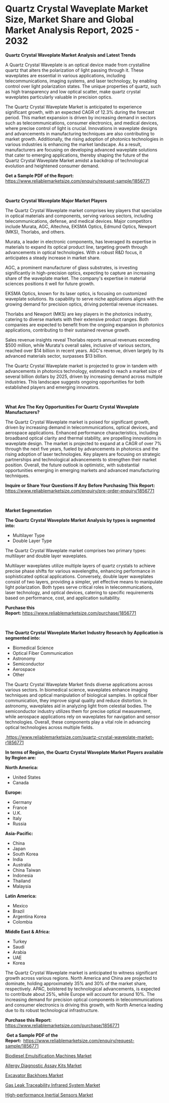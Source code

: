 <p><h1>Quartz Crystal Waveplate Market Size, Market Share and Global Market Analysis Report, 2025 - 2032</h1></p><p><strong>Quartz Crystal Waveplate Market Analysis and Latest Trends</strong></p>
<p><p>A Quartz Crystal Waveplate is an optical device made from crystalline quartz that alters the polarization of light passing through it. These waveplates are essential in various applications, including telecommunications, imaging systems, and laser technology, by enabling control over light polarization states. The unique properties of quartz, such as high transparency and low optical scatter, make quartz crystal waveplates particularly valuable in precision optics.</p><p>The Quartz Crystal Waveplate Market is anticipated to experience significant growth, with an expected CAGR of 12.3% during the forecast period. This market expansion is driven by increasing demand in sectors such as telecommunications, consumer electronics, and medical devices, where precise control of light is crucial. Innovations in waveplate designs and advancements in manufacturing techniques are also contributing to market growth. Additionally, the rising adoption of photonics technologies in various industries is enhancing the market landscape. As a result, manufacturers are focusing on developing advanced waveplate solutions that cater to emerging applications, thereby shaping the future of the Quartz Crystal Waveplate Market amidst a backdrop of technological evolution and heightened consumer demand.</p></p>
<p><strong>Get a Sample PDF of the Report:&nbsp;</strong> <a href="https://www.reliablemarketsize.com/enquiry/request-sample/1856771?utm_campaign=1879&utm_medium=2&utm_source=Github&utm_content=ia&utm_term=08012025&utm_id=quartz-crystal-waveplate">https://www.reliablemarketsize.com/enquiry/request-sample/1856771</a></p>
<p>&nbsp;</p>
<p><strong>Quartz Crystal Waveplate Major Market Players</strong></p>
<p><p>The Quartz Crystal Waveplate market comprises key players that specialize in optical materials and components, serving various sectors, including telecommunications, defense, and medical devices. Major competitors include Murata, AGC, Altechna, EKSMA Optics, Edmund Optics, Newport (MKS), Thorlabs, and others.</p><p>Murata, a leader in electronic components, has leveraged its expertise in materials to expand its optical product line, targeting growth through advancements in optical technologies. With a robust R&D focus, it anticipates a steady increase in market share.</p><p>AGC, a prominent manufacturer of glass substrates, is investing significantly in high-precision optics, expecting to capture an increasing share of the waveplate market. The company's expertise in material sciences positions it well for future growth.</p><p>EKSMA Optics, known for its laser optics, is focusing on customized waveplate solutions. Its capability to serve niche applications aligns with the growing demand for precision optics, driving potential revenue increases.</p><p>Thorlabs and Newport (MKS) are key players in the photonics industry, catering to diverse markets with their extensive product ranges. Both companies are expected to benefit from the ongoing expansion in photonics applications, contributing to their sustained revenue growth.</p><p>Sales revenue insights reveal Thorlabs reports annual revenues exceeding $500 million, while Murata's overall sales, inclusive of various sectors, reached over $14 billion in recent years. AGC's revenue, driven largely by its advanced materials sector, surpasses $13 billion. </p><p>The Quartz Crystal Waveplate market is projected to grow in tandem with advancements in photonics technology, estimated to reach a market size of several billion dollars by 2025, driven by increasing demand across multiple industries. This landscape suggests ongoing opportunities for both established players and emerging innovators.</p></p>
<p>&nbsp;</p>
<p><strong>What Are The Key Opportunities For Quartz Crystal Waveplate Manufacturers?</strong></p>
<p><p>The Quartz Crystal Waveplate market is poised for significant growth, driven by increasing demand in telecommunications, optical devices, and aerospace applications. Enhanced performance characteristics, including broadband optical clarity and thermal stability, are propelling innovations in waveplate design. The market is projected to expand at a CAGR of over 7% through the next five years, fueled by advancements in photonics and the rising adoption of laser technologies. Key players are focusing on strategic partnerships and technological advancements to strengthen their market position. Overall, the future outlook is optimistic, with substantial opportunities emerging in emerging markets and advanced manufacturing techniques.</p></p>
<p><strong>Inquire or Share Your Questions If Any Before Purchasing This Report:</strong> <a href="https://www.reliablemarketsize.com/enquiry/pre-order-enquiry/1856771?utm_campaign=1879&utm_medium=2&utm_source=Github&utm_content=ia&utm_term=08012025&utm_id=quartz-crystal-waveplate">https://www.reliablemarketsize.com/enquiry/pre-order-enquiry/1856771</a></p>
<p>&nbsp;</p>
<p><strong>Market Segmentation</strong></p>
<p><strong>The Quartz Crystal Waveplate Market Analysis by types is segmented into:</strong></p>
<p><ul><li>Multilayer Type</li><li>Double Layer Type</li></ul></p>
<p><p>The Quartz Crystal Waveplate market comprises two primary types: multilayer and double layer waveplates. </p><p>Multilayer waveplates utilize multiple layers of quartz crystals to achieve precise phase shifts for various wavelengths, enhancing performance in sophisticated optical applications. Conversely, double layer waveplates consist of two layers, providing a simpler, yet effective means to manipulate light polarization. Both types serve critical roles in telecommunications, laser technology, and optical devices, catering to specific requirements based on performance, cost, and application suitability.</p></p>
<p><strong>Purchase this Report:&nbsp;</strong><a href="https://www.reliablemarketsize.com/purchase/1856771?utm_campaign=1879&utm_medium=2&utm_source=Github&utm_content=ia&utm_term=08012025&utm_id=quartz-crystal-waveplate">https://www.reliablemarketsize.com/purchase/1856771</a></p>
<p>&nbsp;</p>
<p><strong>The Quartz Crystal Waveplate Market Industry Research by Application is segmented into:</strong></p>
<p><ul><li>Biomedical Science</li><li>Optical Fiber Communication</li><li>Astronomy</li><li>Semiconductor</li><li>Aerospace</li><li>Other</li></ul></p>
<p><p>The Quartz Crystal Waveplate Market finds diverse applications across various sectors. In biomedical science, waveplates enhance imaging techniques and optical manipulation of biological samples. In optical fiber communication, they improve signal quality and reduce distortion. In astronomy, waveplates aid in analyzing light from celestial bodies. The semiconductor industry utilizes them for precise optical measurement, while aerospace applications rely on waveplates for navigation and sensor technologies. Overall, these components play a vital role in advancing optical technologies across multiple fields.</p></p>
<p><a href="https://www.reliablemarketsize.com/quartz-crystal-waveplate-market-r1856771?utm_campaign=1879&utm_medium=2&utm_source=Github&utm_content=ia&utm_term=08012025&utm_id=quartz-crystal-waveplate">&nbsp;https://www.reliablemarketsize.com/quartz-crystal-waveplate-market-r1856771</a></p>
<p><strong>In terms of Region, the Quartz Crystal Waveplate Market Players available by Region are:</strong></p>
<p>
    <p> <strong> North America: </strong>
        <ul>
            <li>United States</li>
            <li>Canada</li>
        </ul>
        </p> 
    <p> <strong> Europe: </strong>
        <ul>
            <li>Germany</li>
            <li>France</li>
            <li>U.K.</li>
            <li>Italy</li>
            <li>Russia</li>
        </ul>
        </p> 
    <p> <strong> Asia-Pacific: </strong>
        <ul>
            <li>China</li>
            <li>Japan</li>
            <li>South Korea</li>
            <li>India</li>
            <li>Australia</li>
            <li>China Taiwan</li>
            <li>Indonesia</li>
            <li>Thailand</li>
            <li>Malaysia</li>
        </ul>
        </p> 
    <p> <strong> Latin America: </strong>
        <ul>
            <li>Mexico</li>
            <li>Brazil</li>
            <li>Argentina Korea</li>
            <li>Colombia</li>
        </ul>
        </p> 
    <p> <strong> Middle East & Africa: </strong>
        <ul>
            <li>Turkey</li>
            <li>Saudi</li>
            <li>Arabia</li>
            <li>UAE</li>
            <li>Korea</li>
        </ul>
    </p>
    </p>
<p><p>The Quartz Crystal Waveplate market is anticipated to witness significant growth across various regions. North America and China are projected to dominate, holding approximately 35% and 30% of the market share, respectively. APAC, bolstered by technological advancements, is expected to contribute about 25%, while Europe will account for around 10%. The increasing demand for precision optical components in telecommunications and consumer electronics is driving this growth, with North America leading due to its robust technological infrastructure.</p></p>
<p><strong>Purchase this Report: </strong><a href="https://www.reliablemarketsize.com/purchase/1856771?utm_campaign=1879&utm_medium=2&utm_source=Github&utm_content=ia&utm_term=08012025&utm_id=quartz-crystal-waveplate">https://www.reliablemarketsize.com/purchase/1856771</a></p>
<p>&nbsp;<strong>Get a Sample PDF of the Report:&nbsp;&nbsp;</strong><a href="https://www.reliablemarketsize.com/enquiry/request-sample/1856771?utm_campaign=1879&utm_medium=2&utm_source=Github&utm_content=ia&utm_term=08012025&utm_id=quartz-crystal-waveplate">https://www.reliablemarketsize.com/enquiry/request-sample/1856771</a></p>
<p><strong></strong></p>
<p><p><a href="https://www.linkedin.com/pulse/future-growth-prospects-biodiesel-emulsification-machines-w5n1f?utm_campaign=1879&utm_medium=2&utm_source=Github&utm_content=ia&utm_term=08012025&utm_id=quartz-crystal-waveplate">Biodiesel Emulsification Machines Market</a></p><p><a href="https://www.linkedin.com/pulse/in-depth-allergy-diagnostic-assay-kits-market-study-2025-2032-wjd7e?utm_campaign=1879&utm_medium=2&utm_source=Github&utm_content=ia&utm_term=08012025&utm_id=quartz-crystal-waveplate">Allergy Diagnostic Assay Kits Market</a></p><p><a href="https://www.linkedin.com/pulse/whats-driving-excavator-backhoes-market-2025-2032-forecast-4r8df?utm_campaign=1879&utm_medium=2&utm_source=Github&utm_content=ia&utm_term=08012025&utm_id=quartz-crystal-waveplate">Excavator Backhoes Market</a></p><p><a href="https://github.com/FassouRP/Market-Research-Report-List-6/blob/main/gas-leak-traceability-infrared-system-market.md?utm_campaign=1879&utm_medium=2&utm_source=Github&utm_content=ia&utm_term=08012025&utm_id=quartz-crystal-waveplate">Gas Leak Traceability Infrared System Market</a></p><p><a href="https://www.linkedin.com/pulse/high-performance-inertial-sensors-market-expected-grow-impressive-vsizc?utm_campaign=1879&utm_medium=2&utm_source=Github&utm_content=ia&utm_term=08012025&utm_id=quartz-crystal-waveplate">High-performance Inertial Sensors Market</a></p></p>